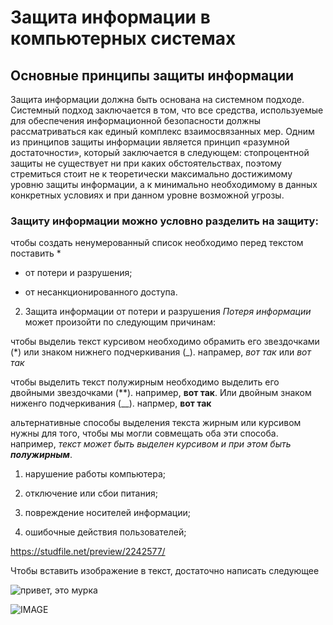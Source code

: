 # Защита информации в компьютерных системах
## Основные принципы защиты информации
Защита информации должна быть основана на системном подходе. Системный подход заключается в том, что все средства, используемые для обеспечения информационной безопасности должны рассматриваться как единый комплекс взаимосвязанных мер. Одним из принципов защиты информации является принцип «разумной достаточности», который заключается в следующем: стопроцентной защиты не существует ни при каких обстоятельствах, поэтому стремиться стоит не к теоретически максимально достижимому уровню защиты информации, а к минимально необходимому в данных конкретных условиях и при данном уровне возможной угрозы.

### Защиту информации можно условно разделить на защиту:

чтобы создать ненумерованный список необходимо перед текстом поставить *

* от потери и разрушения;

* от несанкционированного доступа.

2. Защита информации от потери и разрушения
*Потеря информации*  может произойти по следующим причинам:

чтобы выделиь текст курсивом необходимо обрамить его звездочками (*) или знаком нижнего подчеркивания (_). напрамер, *вот так* или _вот так_

чтобы выделить текст полужирным необходимо выделить его двойными звездочками (**). например, **вот так**. Или двойным знаком ниженго подчеркивания (__). напрмер, __вот так__

альтернативные способы выделения текста жирным или курсивом нужны для того, чтобы мы могли совмещать оба эти способа. например, _текст может быть выделен курсивом и при этом быть **полужирным**_.


1. нарушение работы компьютера;

2. отключение или сбои питания;

3. повреждение носителей информации;

4. ошибочные действия пользователей;




<https://studfile.net/preview/2242577/>

Чтобы вставить изображение в текст, достаточно написать следующее

![привет, это мурка](murka.jpg)

![IMAGE](https://yandex.ru/images/search?pos=7&img_url=http%3A%2F%2Fkartinkin.net%2Fuploads%2Fposts%2F2022-03%2F1648492428_19-kartinkin-net-p-kartinki-na-temu-informatsionnaya-bezopasn-20.jpg&text=%D0%B7%D0%B0%D1%89%D0%B8%D1%82%D0%B0%20%D0%B8%D0%BD%D1%84%D0%BE%D1%80%D0%BC%D0%B0%D1%86%D0%B8%D0%B8%20%D0%BA%D0%B0%D1%80%D1%82%D0%B8%D0%BD%D0%BA%D0%B0&lr=44&rpt=simage&source=serp)
